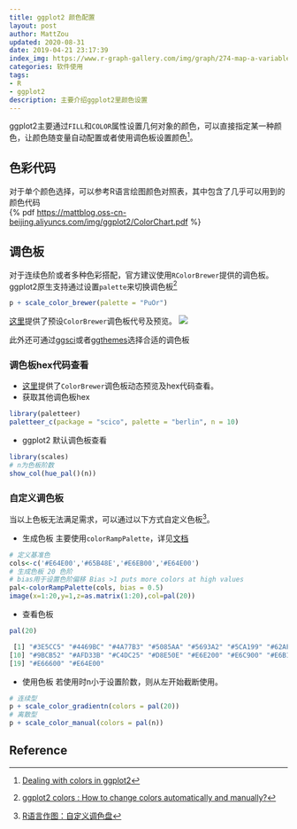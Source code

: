 ```yaml
---
title: ggplot2 颜色配置
layout: post
author: MattZou
updated: 2020-08-31
date: 2019-04-21 23:17:39
index_img: https://www.r-graph-gallery.com/img/graph/274-map-a-variable-to-ggplot2-scatterplot.png
categories: 软件使用
tags:
- R
- ggplot2
description: 主要介绍ggplot2里颜色设置
---
```


ggplot2主要通过`FILL`和`COLOR`属性设置几何对象的颜色，可以直接指定某一种颜色，让颜色随变量自动配置或者使用调色板设置颜色[^1]。

## 色彩代码
对于单个颜色选择，可以参考R语言绘图颜色对照表，其中包含了几乎可以用到的颜色代码
<br>
{% pdf https://mattblog.oss-cn-beijing.aliyuncs.com/img/ggplot2/ColorChart.pdf %}
<br>

## 调色板
对于连续色阶或者多种色彩搭配，官方建议使用`RColorBrewer`提供的调色板。
ggplot2原生支持通过设置`palette`来切换调色板[^2]
``` r
p + scale_color_brewer(palette = "PuOr")
```
[这里](https://www.r-graph-gallery.com/38-rcolorbrewers-palettes.html)提供了预设`ColorBrewer`调色板代号及预览。
![](https://www.r-graph-gallery.com/38-rcolorbrewers-palettes_files/figure-html/thecode-1.png)

此外还可通过[ggsci](https://cran.r-project.org/web/packages/ggsci/vignettes/ggsci.html)或者[ggthemes](https://yutannihilation.github.io/allYourFigureAreBelongToUs/ggthemes/)选择合适的调色板

### 调色板hex代码查看
- [这里](https://colorbrewer2.org/#type=sequential&scheme=BuGn&n=3)提供了`ColorBrewer`调色板动态预览及hex代码查看。
- 获取其他调色板hex
``` r
library(paletteer)
paletteer_c(package = "scico", palette = "berlin", n = 10)
```
- ggplot2 默认调色板查看
``` r
library(scales) 
# n为色板阶数
show_col(hue_pal()(n))
```

### 自定义调色板
当以上色板无法满足需求，可以通过以下方式自定义色板[^3]。

- 生成色板
主要使用`colorRampPalette`，详见[文档](https://www.rdocumentation.org/packages/dichromat/versions/1.1/topics/colorRampPalette)
``` r
# 定义基准色
cols<-c('#E64E00','#65B48E','#E6EB00','#E64E00')
# 生成色板 20 色阶
# bias用于设置色阶偏移 Bias >1 puts more colors at high values
pal<-colorRampPalette(cols, bias = 0.5)
image(x=1:20,y=1,z=as.matrix(1:20),col=pal(20))
```
- 查看色板
``` r
pal(20)

 [1] "#3E5CC5" "#4469BC" "#4A77B3" "#5085AA" "#5693A2" "#5CA199" "#62AF90" "#72B97F" "#86C268"
[10] "#9BCB52" "#AFD33B" "#C4DC25" "#D8E50E" "#E6E200" "#E6C900" "#E6B100" "#E69800" "#E67F00"
[19] "#E66600" "#E64E00"
```
- 使用色板
若使用时n小于设置阶数，则从左开始截断使用。
``` r
# 连续型
p + scale_color_gradientn(colors = pal(20))
# 离散型
p + scale_color_manual(colors = pal(n))
```

## Reference
[^1]: [Dealing with colors in ggplot2](https://www.r-graph-gallery.com/ggplot2-color.html)
[^2]: [ggplot2 colors : How to change colors automatically and manually?](http://www.sthda.com/english/wiki/ggplot2-colors-how-to-change-colors-automatically-and-manually)
[^3]: [R语言作图：自定义调色盘](https://zhuanlan.zhihu.com/p/144764468)